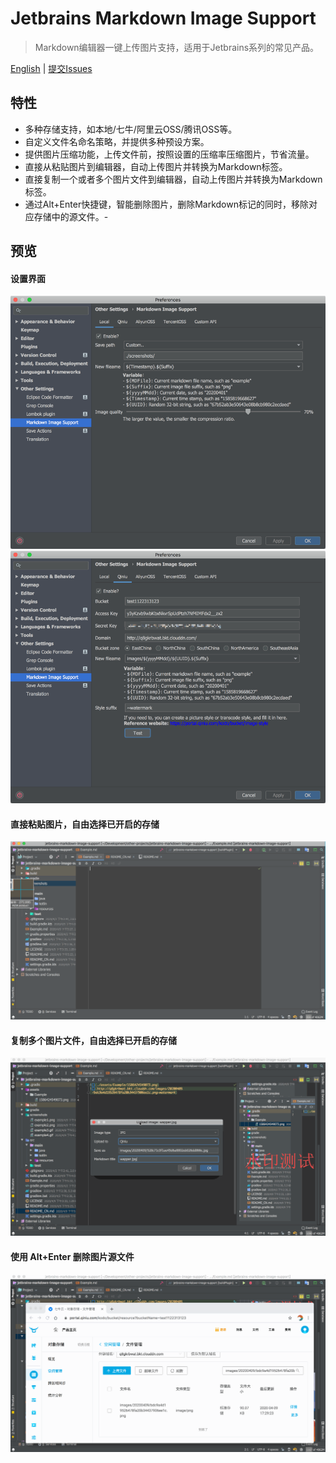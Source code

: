 # Jetbrains Markdown Image Support
> Markdown编辑器一键上传图片支持，适用于Jetbrains系列的常见产品。

[English](./README.md) | [提交Issues](https://github.com/wenzewoo/jetbrains-markdown-image-support/issues)

## 特性
- 多种存储支持，如本地/七牛/阿里云OSS/腾讯OSS等。
- 自定义文件名命名策略，并提供多种预设方案。
- 提供图片压缩功能，上传文件前，按照设置的压缩率压缩图片，节省流量。
- 直接从粘贴图片到编辑器，自动上传图片并转换为Markdown标签。
- 直接复制一个或者多个图片文件到编辑器，自动上传图片并转换为Markdown标签。 
- 通过Alt+Enter快捷键，智能删除图片，删除Markdown标记的同时，移除对应存储中的源文件。-


## 预览

#### 设置界面
![](./screenshots/example1.png)
![](./screenshots/example2.png)

#### 直接粘贴图片，自由选择已开启的存储
![](./screenshots/example3.gif)

#### 复制多个图片文件，自由选择已开启的存储
![](./screenshots/example4.gif)

#### 使用 Alt+Enter 删除图片源文件
![](./screenshots/example5.gif)
